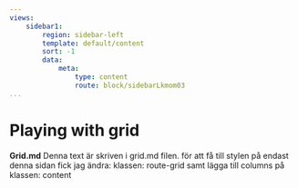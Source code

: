 ```yaml
---
views:
    sidebar1:
        region: sidebar-left
        template: default/content
        sort: -1
        data:
            meta:
                type: content
                route: block/sidebarLkmom03
...
```

Playing with grid
=================================

**Grid.md**
Denna text är skriven i grid.md filen.
för att få till stylen på endast denna sidan fick jag ändra:
klassen: route-grid samt lägga till columns på klassen: content
